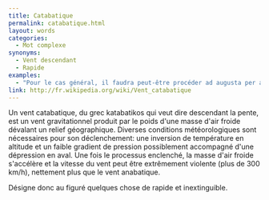 ```yaml
---
title: Catabatique
permalink: catabatique.html
layout: words
categories:
  - Mot complexe
synonyms:
  - Vent descendant
  - Rapide
examples:
  - "Pour le cas général, il faudra peut-être procéder ad augusta per angustaet adopter un modus opérandi suivant un vent catabatique..."
link: http://fr.wikipedia.org/wiki/Vent_catabatique
---
```


Un vent catabatique, du grec katabatikos qui veut dire descendant la pente, est un vent gravitationnel produit par le poids d'une masse d'air froide dévalant un relief géographique. Diverses conditions météorologiques sont nécessaires pour son déclenchement: une inversion de température en altitude et un faible gradient de pression possiblement accompagné d'une dépression en aval. Une fois le processus enclenché, la masse d'air froide s'accélère et la vitesse du vent peut être extrêmement violente (plus de 300 km/h), nettement plus que le vent anabatique.

Désigne donc au figuré quelques chose de rapide et inextinguible.
